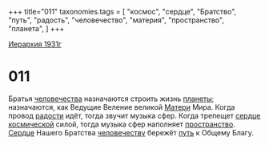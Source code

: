 +++
title="011"
taxonomies.tags = [
"космос",
"сердце",
"Братство",
"путь",
"радость",
"человечество",
"материя",
"пространство",
"планета",
]
+++

[Иерархия 1931г](/agni/19312)

# 011
Братья [человечества](/tags/человечество) назначаются строить жизнь [планеты](/tags/планета); назначаются, как Ведущие Веление великой [Матери](/tags/материя) Мира. Когда провод [радости](/tags/радость) идёт, тогда звучит музыка сфер. Когда трепещет [сердце](/tags/сердце) [космической](/tags/космос) силой, тогда музыка сфер наполняет [пространство](/tags/пространство). [Сердце](/tags/сердце) Нашего Братства [человечеству](/tags/человечество) бережёт [путь](/tags/путь) к Общему Благу.   

